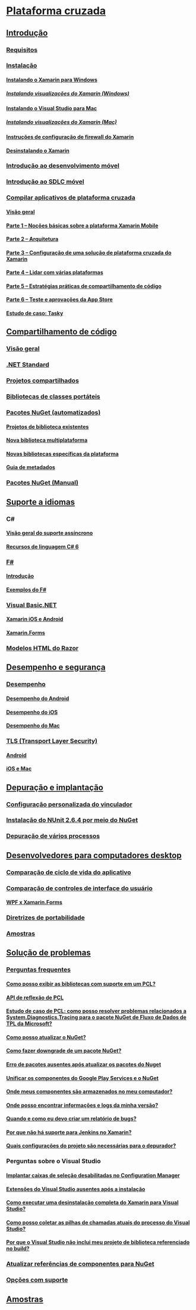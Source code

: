 # [Plataforma cruzada](index.yml)
## [Introdução](get-started/index.md)
### [Requisitos](get-started/requirements.md)
### [Instalação](get-started/installation/index.md)
#### [Instalando o Xamarin para Windows](get-started/installation/windows.md)
##### [Instalando visualizações do Xamarin (Windows)](get-started/installation/windows-preview.md)
#### [Instalando o Visual Studio para Mac](/visualstudio/mac/installation/)
##### [Instalando visualizações do Xamarin (Mac)](/visualstudio/mac/update/)
#### [Instruções de configuração de firewall do Xamarin](get-started/installation/firewall.md)
#### [Desinstalando o Xamarin](get-started/installation/uninstalling-xamarin.md)
### [Introdução ao desenvolvimento móvel](get-started/introduction-to-mobile-development.md)
### [Introdução ao SDLC móvel](get-started/introduction-to-mobile-sdlc.md)

### [Compilar aplicativos de plataforma cruzada](app-fundamentals/building-cross-platform-applications/index.md)
#### [Visão geral](app-fundamentals/building-cross-platform-applications/overview.md)
#### [Parte 1 – Noções básicas sobre a plataforma Xamarin Mobile](app-fundamentals/building-cross-platform-applications/understanding-the-xamarin-mobile-platform.md)
#### [Parte 2 – Arquitetura](app-fundamentals/building-cross-platform-applications/architecture.md)
#### [Parte 3 – Configuração de uma solução de plataforma cruzada do Xamarin](app-fundamentals/building-cross-platform-applications/setting-up-a-xamarin-cross-platform-solution.md)
#### [Parte 4 – Lidar com várias plataformas](app-fundamentals/building-cross-platform-applications/platform-divergence-abstraction-divergent-implementation.md)
#### [Parte 5 – Estratégias práticas de compartilhamento de código](app-fundamentals/building-cross-platform-applications/practical-code-sharing-strategies.md)
#### [Parte 6 – Teste e aprovações da App Store](app-fundamentals/building-cross-platform-applications/testing-and-app-store-approvals.md)
#### [Estudo de caso: Tasky](app-fundamentals/building-cross-platform-applications/case-study-tasky.md)

## [Compartilhamento de código](app-fundamentals/index.md)
### [Visão geral](app-fundamentals/code-sharing.md)
### [.NET Standard](app-fundamentals/net-standard.md)
### [Projetos compartilhados](app-fundamentals/shared-projects.md)
### [Bibliotecas de classes portáteis](app-fundamentals/pcl.md)
### [Pacotes NuGet (automatizados)](app-fundamentals/nuget-multiplatform-libraries/index.md)
#### [Projetos de biblioteca existentes](app-fundamentals/nuget-multiplatform-libraries/existing-library.md)
#### [Nova biblioteca multiplataforma](app-fundamentals/nuget-multiplatform-libraries/single-codebase.md)
#### [Novas bibliotecas específicas da plataforma](app-fundamentals/nuget-multiplatform-libraries/platform-specific.md)
#### [Guia de metadados](app-fundamentals/nuget-multiplatform-libraries/metadata.md)
### [Pacotes NuGet (Manual)](app-fundamentals/nuget-manual.md)

## [Suporte a idiomas](platform/index.md)

### C#
#### [Visão geral do suporte assíncrono](platform/async.md)
#### [Recursos de linguagem C# 6](platform/csharp-six.md)
### [F#](platform/fsharp/index.md)
#### [Introdução](platform/fsharp/overview.md)
#### [Exemplos do F#](platform/fsharp/samples.md)
### [Visual Basic.NET](platform/visual-basic/index.md)
#### [Xamarin iOS e Android](platform/visual-basic/native-apps.md)
#### [Xamarin.Forms](platform/visual-basic/xamarin-forms.md)
### [Modelos HTML do Razor](platform/razor-html-templates/index.md)

## [Desempenho e segurança](deploy-test/performance.md)
### [Desempenho](deploy-test/memory-perf-best-practices.md)
#### [Desempenho do Android](~/android/deploy-test/performance.md?context=xamarin/cross-platform)
#### [Desempenho do iOS](~/ios/deploy-test/performance.md?context=xamarin/cross-platform)
#### [Desempenho do Mac](~/mac/deploy-test/performance.md?context=xamarin/cross-platform)
### [TLS (Transport Layer Security)](app-fundamentals/transport-layer-security.md)
#### [Android](~/android/app-fundamentals/http-stack.md?context=xamarin/cross-platform)
#### [iOS e Mac](~/cross-platform/macios/http-stack.md?context=xamarin/cross-platform)
## [Depuração e implantação](deploy-test/index.md)
### [Configuração personalizada do vinculador](deploy-test/linker.md)
### [Instalação do NUnit 2.6.4 por meio do NuGet](deploy-test/installing-nunit-using-nuget.md)
### [Depuração de vários processos](deploy-test/multi-process-debugging.md)

## [Desenvolvedores para computadores desktop](desktop/index.md)
### [Comparação de ciclo de vida do aplicativo](desktop/lifecycle.md)
### [Comparação de controles de interface do usuário](desktop/controls/index.md)
#### [WPF x Xamarin.Forms](desktop/controls/wpf.md)
### [Diretrizes de portabilidade](desktop/porting.md)
### [Amostras](desktop/samples.md)

## [Solução de problemas](troubleshooting/index.md)
### [Perguntas frequentes](troubleshooting/questions/index.md)
#### [Como posso exibir as bibliotecas com suporte em um PCL?](troubleshooting/questions/pcl-support-libraries.md)
#### [API de reflexão de PCL](troubleshooting/questions/pcl-reflection.md)
#### [Estudo de caso de PCL: como posso resolver problemas relacionados a System.Diagnostics.Tracing para o pacote NuGet de Fluxo de Dados de TPL da Microsoft?](troubleshooting/questions/pcl-case-study.md)
#### [Como posso atualizar o NuGet?](troubleshooting/questions/nuget-update.md)
#### [Como fazer downgrade de um pacote NuGet?](troubleshooting/questions/nuget-package-downgrade.md)
#### [Erro de pacotes ausentes após atualizar os pacotes do Nuget](troubleshooting/questions/nuget-packages-missing.md)
#### [Unificar os componentes do Google Play Services e o NuGet](troubleshooting/questions/gps-components-nuget.md)
#### [Onde meus componentes são armazenados no meu computador?](troubleshooting/questions/component-storage.md)
#### [Onde posso encontrar informações e logs da minha versão?](troubleshooting/questions/version-logs.md)
#### [Quando e como eu devo criar um relatório de bugs?](troubleshooting/questions/howto-file-bug.md)
#### [Por que não há suporte para Jenkins no Xamarin?](troubleshooting/questions/xamarin-jenkins.md)
#### [Quais configurações do projeto são necessárias para o depurador?](troubleshooting/questions/debugger-settings.md)

### Perguntas sobre o Visual Studio
#### [Implantar caixas de seleção desabilitadas no Configuration Manager](troubleshooting/questions/deploy-checkboxes.md)
#### [Extensões do Visual Studio ausentes após a instalação](troubleshooting/questions/missing-vs-extensions.md)
#### [Como executar uma desinstalação completa do Xamarin para Visual Studio?](troubleshooting/questions/uninstall-xamarin-vs.md)
#### [Como posso coletar as pilhas de chamadas atuais do processo do Visual Studio?](troubleshooting/questions/vs-callstack.md)
#### [Por que o Visual Studio não inclui meu projeto de biblioteca referenciado no build?](troubleshooting/questions/vs-config-manager.md)

### [Atualizar referências de componentes para NuGet](troubleshooting/component-nuget.md)
### [Opções com suporte](troubleshooting/support-options.md)
## [Amostras](samples/index.yml)
